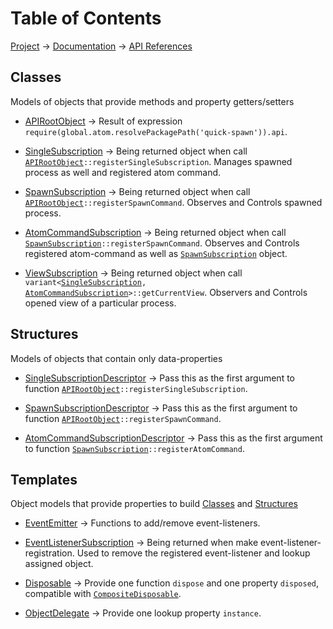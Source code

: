 # Table of Contents
[Project](https://github.com/ksxatompackages/quick-spawn) → [Documentation](..) → [API References](.)

## Classes
Models of objects that provide methods and property getters/setters

* [APIRootObject](./classes/api.md) → Result of expression `require(global.atom.resolvePackagePath('quick-spawn')).api`.

* [SingleSubscription](./classes/single-subscription.md) → Being returned object when call <code>[APIRootObject](.classes/api.md)::registerSingleSubscription</code>. Manages spawned process as well and registered atom command.

* [SpawnSubscription](./classes/spawn-subscription.md) → Being returned object when call <code>[APIRootObject](.classes/api.md)::registerSpawnCommand</code>. Observes and Controls spawned process.

* [AtomCommandSubscription](./classes/atom-command-subscription.md) → Being returned object when call <code>[SpawnSubscription](./classes/spawn-subscription.md)::registerSpawnCommand</code>. Observes and Controls registered atom-command as well as [`SpawnSubscription`](./classes/spawn-subscription.md) object.

* [ViewSubscription](./classes/view-subscription.md) → Being returned object when call <code>variant&lt;[SingleSubscription](./classes/single-subscription.md), [AtomCommandSubscription](./classes/atom-command-subscription.md)&gt;::getCurrentView</code>. Observers and Controls opened view of a particular process.

## Structures
Models of objects that contain only data-properties

* [SingleSubscriptionDescriptor](./structures/single-subscription-descriptor.md) → Pass this as the first argument to function <code>[APIRootObject](./classes/api.md)::registerSingleSubscription</code>.

* [SpawnSubscriptionDescriptor](./structures/spawn-subscription-descriptor.md) → Pass this as the first argument to function <code>[APIRootObject](./classes/api.md)::registerSpawnCommand</code>.

* [AtomCommandSubscriptionDescriptor](./structures/atom-command-subscription-descriptor.md) → Pass this as the first argument to function <code>[SpawnSubscription](./classes/spawn-subscription.md)::registerAtomCommand</code>.

## Templates
Object models that provide properties to build [Classes](#classes) and [Structures](#structures)

* [EventEmitter](./templates/event-emitter.md) → Functions to add/remove event-listeners.

* [EventListenerSubscription](./templates/event-listener-subscription.md) → Being returned when make event-listener-registration. Used to remove the registered event-listener and lookup assigned object.

* [Disposable](./templates/disposable.md) → Provide one function `dispose` and one property `disposed`, compatible with [`CompositeDisposable`](https://atom.io/docs/api/v1.11.1/CompositeDisposable).

* [ObjectDelegate](./templates/object-delegate.md) → Provide one lookup property `instance`.

[fixed]: https://cdn.rawgit.com/ksxatompackages/quick-spawn/images-v0.1.1/docs/images/badges/fixed.svg
[stable]: https://cdn.rawgit.com/ksxatompackages/quick-spawn/images-v0.1.1/docs/images/badges/stable.svg
[experimental]: https://cdn.rawgit.com/ksxatompackages/quick-spawn/images-v0.1.1/docs/images/badges/experimental.svg
[deprecated]: https://cdn.rawgit.com/ksxatompackages/quick-spawn/images-v0.1.1/docs/images/badges/deprecated.svg
